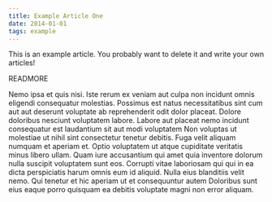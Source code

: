 ```yaml
---
title: Example Article One
date: 2014-01-01
tags: example
---
```


This is an example article.
You probably want to delete it and write your own articles!

READMORE

Nemo ipsa et quis nisi.
Iste rerum ex veniam aut culpa non incidunt omnis eligendi consequatur molestias.
Possimus est natus necessitatibus sint cum aut aut deserunt voluptate ab reprehenderit odit dolor placeat.
Dolore doloribus nesciunt voluptatem labore.
Labore aut placeat nemo incidunt consequatur est laudantium sit aut modi voluptatem Non voluptas ut molestiae ut nihil sint consectetur tenetur debitis.
Fuga velit aliquam numquam et aperiam et.
Optio voluptatem ut atque cupiditate veritatis minus libero ullam.
Quam iure accusantium qui amet quia inventore dolorum nulla suscipit voluptatem sunt eos.
Corrupti vitae laboriosam qui qui in ea dicta perspiciatis harum omnis eum id aliquid.
Nulla eius blanditiis velit nemo.
Qui tenetur et hic aperiam ut et consequuntur autem Doloribus sunt eius eaque porro quisquam ea debitis voluptate magni non error aliquam.
